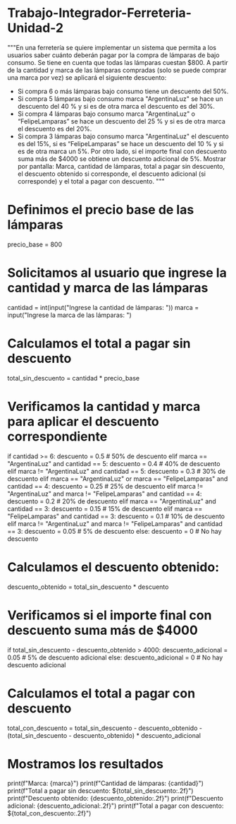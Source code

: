 # Trabajo-Integrador-Ferreteria-Unidad-2
"""En una ferretería se quiere implementar un sistema que permita a los usuarios saber cuánto deberán pagar por la compra de lámparas de bajo consumo. 
Se tiene en cuenta que todas las lámparas cuestan $800.
A partir de la cantidad y marca de las lámparas compradas (solo se puede comprar una marca por vez) se aplicará el siguiente descuento:
- Si compra 6 o más  lámparas bajo consumo tiene un descuento del 50%. 
- Si compra 5  lámparas bajo consumo marca "ArgentinaLuz" se hace un descuento del 40 % y si es de otra marca el descuento es del 30%.
- Si compra 4  lámparas bajo consumo marca "ArgentinaLuz" o “FelipeLamparas” se hace un descuento del 25 % y si es de otra marca el descuento es del 20%.
- Si compra 3  lámparas bajo consumo marca "ArgentinaLuz"  el descuento es del 15%, si es  “FelipeLamparas” 
se hace un descuento del 10 % y si es de otra marca un 5%.
Por otro lado, si el importe final con descuento suma más de $4000  se obtiene un descuento adicional de 5%.
Mostrar por pantalla: 
Marca, cantidad de lámparas, total a pagar sin descuento, el descuento obtenido si corresponde, 
el descuento adicional (si corresponde) y el total a pagar con descuento.
"""
# Definimos el precio base de las lámparas
precio_base = 800

# Solicitamos al usuario que ingrese la cantidad y marca de las lámparas
cantidad = int(input("Ingrese la cantidad de lámparas: "))
marca = input("Ingrese la marca de las lámparas: ")

# Calculamos el total a pagar sin descuento
total_sin_descuento = cantidad * precio_base

# Verificamos la cantidad y marca para aplicar el descuento correspondiente
if cantidad >= 6:
    descuento = 0.5  # 50% de descuento
elif marca == "ArgentinaLuz" and cantidad == 5:
    descuento = 0.4  # 40% de descuento
elif marca != "ArgentinaLuz" and cantidad == 5:
    descuento = 0.3  # 30% de descuento
elif marca == "ArgentinaLuz" or marca == "FelipeLamparas" and cantidad == 4:
    descuento = 0.25  # 25% de descuento
elif marca != "ArgentinaLuz" and marca != "FelipeLamparas" and cantidad == 4:
    descuento = 0.2  # 20% de descuento
elif marca == "ArgentinaLuz" and cantidad == 3:
    descuento = 0.15  # 15% de descuento
elif marca == "FelipeLamparas" and cantidad == 3:
    descuento = 0.1  # 10% de descuento
elif marca != "ArgentinaLuz" and marca != "FelipeLamparas" and cantidad == 3:
    descuento = 0.05  # 5% de descuento
else:
    descuento = 0  # No hay descuento

# Calculamos el descuento obtenido:
descuento_obtenido = total_sin_descuento * descuento

# Verificamos si el importe final con descuento suma más de $4000
if total_sin_descuento - descuento_obtenido > 4000:
    descuento_adicional = 0.05  # 5% de descuento adicional
else:
    descuento_adicional = 0  # No hay descuento adicional

# Calculamos el total a pagar con descuento
total_con_descuento = total_sin_descuento - descuento_obtenido - (total_sin_descuento - descuento_obtenido) * descuento_adicional

# Mostramos los resultados
print(f"Marca: {marca}")
print(f"Cantidad de lámparas: {cantidad}")
print(f"Total a pagar sin descuento: ${total_sin_descuento:.2f}")
print(f"Descuento obtenido: {descuento_obtenido:.2f}")
print(f"Descuento adicional: {descuento_adicional:.2f}")
print(f"Total a pagar con descuento: ${total_con_descuento:.2f}")
